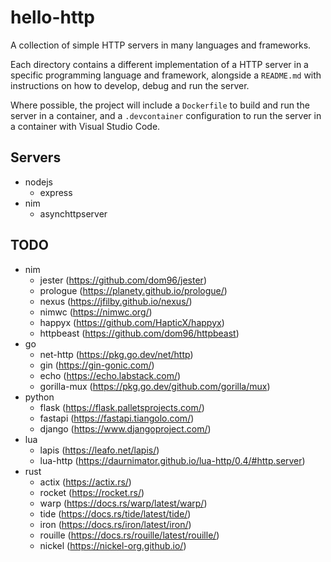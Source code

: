 # hello-http

A collection of simple HTTP servers in many languages and frameworks.

Each directory contains a different implementation of a HTTP server in a specific programming language and framework, alongside a `README.md` with instructions on how to develop, debug and run the server.

Where possible, the project will include a `Dockerfile` to build and run the server in a container, and a `.devcontainer` configuration to run the server in a container with Visual Studio Code.

## Servers

- nodejs
  - express
- nim
  - asynchttpserver

## TODO

- nim
  - jester (https://github.com/dom96/jester)
  - prologue (https://planety.github.io/prologue/)
  - nexus (https://jfilby.github.io/nexus/)
  - nimwc (https://nimwc.org/)
  - happyx (https://github.com/HapticX/happyx)
  - httpbeast (https://github.com/dom96/httpbeast)
- go
  - net-http (https://pkg.go.dev/net/http)
  - gin (https://gin-gonic.com/)
  - echo (https://echo.labstack.com/)
  - gorilla-mux (https://pkg.go.dev/github.com/gorilla/mux)
- python
  - flask (https://flask.palletsprojects.com/)
  - fastapi (https://fastapi.tiangolo.com/)
  - django (https://www.djangoproject.com/)
- lua
  - lapis (https://leafo.net/lapis/)
  - lua-http (https://daurnimator.github.io/lua-http/0.4/#http.server)
- rust
  - actix (https://actix.rs/)
  - rocket (https://rocket.rs/)
  - warp (https://docs.rs/warp/latest/warp/)
  - tide (https://docs.rs/tide/latest/tide/)
  - iron (https://docs.rs/iron/latest/iron/)
  - rouille (https://docs.rs/rouille/latest/rouille/)
  - nickel (https://nickel-org.github.io/)
